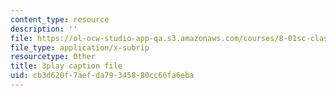 ```yaml
---
content_type: resource
description: ''
file: https://ol-ocw-studio-app-qa.s3.amazonaws.com/courses/8-01sc-classical-mechanics-fall-2016/cb3d620f7aefda79345880cc66fa6eba_ThP6wQkf5ec.srt
file_type: application/x-subrip
resourcetype: Other
title: 3play caption file
uid: cb3d620f-7aef-da79-3458-80cc66fa6eba
---
```

